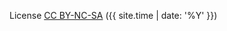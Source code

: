License <a href="https://creativecommons.org/licenses/by-nc-sa/4.0" target="_blank">CC BY-NC-SA</a> ({{ site.time | date: '%Y' }})
